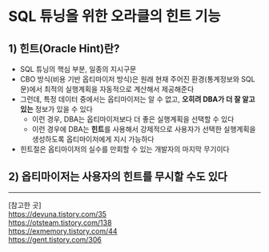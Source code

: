 # SQL 튜닝을 위한 오라클의 힌트 기능
## 1) 힌트(Oracle Hint)란?
- SQL 튜닝의 핵심 부분, 일종의 지시구문
- CBO 방식(비용 기반 옵티마이저 방식)은 원래 현재 주어진 환경(통계정보와 SQL문)에서 최적의 실행계획을 자동적으로 계산해서 제공해준다
- 그런데, 특정 데이터 중에서는 옵티마이저는 알 수 없고, **오히려 DBA가 더 잘 알고 있는** 정보가 있을 수 있다
  - 이런 경우, DBA는 옵티마이저보다 더 좋은 실행계획을 선택할 수 있다
  - 이런 경우에 DBA는 **힌트**를 사용해서 강제적으로 사용자가 선택한 실행계획을 생성하도록 옵티마이저에게 지시 가능하다
- 힌트절은 옵티마이저의 실수를 만회할 수 있는 개발자의 마지막 무기이다

## 2) 옵티마이저는 사용자의 힌트를 무시할 수도 있다





___
[참고한 곳]<br>
https://devuna.tistory.com/35  <br>
https://otsteam.tistory.com/138  <br>
https://exmemory.tistory.com/44  <br>
https://gent.tistory.com/306
